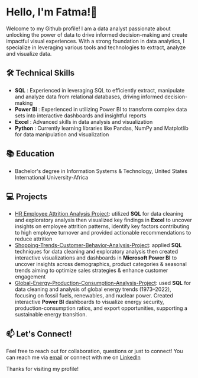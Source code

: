 # Hello, I'm Fatma!👋
Welcome to my Github profile! I am a data analyst passionate about unlocking the power of data to drive informed decision-making and create impactful visual experiences. With a strong foundation in data analytics, I specialize in leveraging various tools and technologies to extract, analyze and visualize data.

## 🛠 Technical Skills
- **SQL** : Experienced in leveraging SQL to efficiently extract, manipulate and analyze data from relational databases, driving informed decision-making
- **Power BI** : Experienced in utilizing Power BI to transform complex data sets into interactive dashboards and insightful reports
- **Excel** : Advanced skills in data analysis and visualization
- **Python** : Currently learning libraries like Pandas, NumPy and Matplotlib for data manipulation and visualization

## 📚 Education
- Bachelor's degree in Information Systems & Technology, United States International University-Africa

## 💻 Projects
- [HR Employee Attrition Analysis Project](https://github.com/Fatma-Dahir/HR-Employee-Attrition-Analysis-Project): utilized **SQL** for data cleaning and exploratory analysis then visualized key findings in **Excel** to uncover insights on employee attrition patterns, identify key factors contributing to high employee turnover and provided actionable recommendations to reduce attrition
- [Shopping-Trends-Customer-Behavior-Analysis-Project](https://github.com/Fatma-Dahir/Shopping-Trends-Customer-Behavior-Analysis-Project): applied **SQL** techniques for data cleaning and exploratory analysis then created interactive visualizations and dashboards in **Microsoft Power BI** to uncover insights across demographics, product categories & seasonal trends aiming to optimize sales strategies & enhance customer engagement
- [Global-Energy-Production-Consumption-Analysis-Project](https://github.com/Fatma-Dahir/Global-Energy-Production-Consumption-Analysis-Project): used **SQL** for data cleaning and analysis of global energy trends (1973–2022), focusing on fossil fuels, renewables, and nuclear power. Created interactive **Power BI** dashboards to visualize energy security, production-consumption ratios, and export opportunities, supporting a sustainable energy transition.
## 📫 Let's Connect!
Feel free to reach out for collaboration, questions or just to connect! You can reach me via [email](mailto:fatmadahir23@gmail.com) or connect with me on [LinkedIn](https://www.linkedin.com/in/fatma-mohamed-44a619256?utm_source=share&utm_campaign=share_via&utm_content=profile&utm_medium=android_app )

Thanks for visiting my profile!
